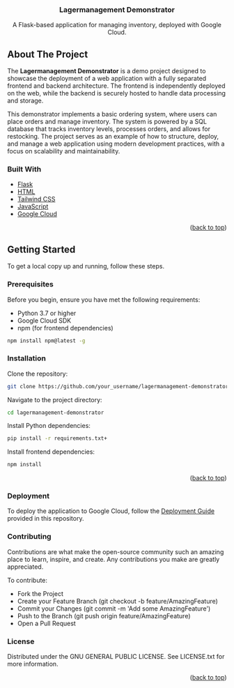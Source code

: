 <h3 align="center">Lagermanagement Demonstrator</h3>

  <p align="center">
    A Flask-based application for managing inventory, deployed with Google Cloud.
    <br />
</div>

<!-- ABOUT THE PROJECT -->
## About The Project

The **Lagermanagement Demonstrator** is a demo project designed to showcase the deployment of a web application with a fully separated frontend and backend architecture. The frontend is independently deployed on the web, while the backend is securely hosted to handle data processing and storage.

This demonstrator implements a basic ordering system, where users can place orders and manage inventory. The system is powered by a SQL database that tracks inventory levels, processes orders, and allows for restocking. The project serves as an example of how to structure, deploy, and manage a web application using modern development practices, with a focus on scalability and maintainability.

### Built With

* [Flask](https://flask.palletsprojects.com/)
* [HTML](https://developer.mozilla.org/en-US/docs/Web/HTML)
* [Tailwind CSS](https://tailwindcss.com/)
* [JavaScript](https://developer.mozilla.org/en-US/docs/Web/JavaScript)
* [Google Cloud](https://cloud.google.com/)

<p align="right">(<a href="#readme-top">back to top</a>)</p>

<!-- GETTING STARTED -->
## Getting Started

To get a local copy up and running, follow these steps.

### Prerequisites

Before you begin, ensure you have met the following requirements:

* Python 3.7 or higher
* Google Cloud SDK
* npm (for frontend dependencies)

```sh
npm install npm@latest -g
```

### Installation
Clone the repository:
```sh
git clone https://github.com/your_username/lagermanagement-demonstrator.git
```

Navigate to the project directory:
```sh
cd lagermanagement-demonstrator
```
Install Python dependencies:
```sh
pip install -r requirements.txt+
```
Install frontend dependencies:
```sh
npm install
```
<p align="right">(<a href="#readme-top">back to top</a>)</p> <!-- USAGE EXAMPLES -->

### Deployment
To deploy the application to Google Cloud, follow the [Deployment Guide](/main/deploymentGuide/)
 provided in this repository.

### Contributing

Contributions are what make the open-source community such an amazing place to learn, inspire, and create. Any contributions you make are greatly appreciated.

To contribute:

* Fork the Project
* Create your Feature Branch (git checkout -b feature/AmazingFeature)
* Commit your Changes (git commit -m 'Add some AmazingFeature')
* Push to the Branch (git push origin feature/AmazingFeature)
* Open a Pull Request

### License

Distributed under the GNU GENERAL PUBLIC LICENSE. See LICENSE.txt for more information.
<p align="right">(<a href="#readme-top">back to top</a>)</p>




